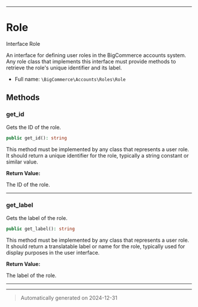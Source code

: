 ***

# Role

Interface Role

An interface for defining user roles in the BigCommerce accounts system. Any role class
that implements this interface must provide methods to retrieve the role's unique identifier
and its label.

* Full name: `\BigCommerce\Accounts\Roles\Role`



## Methods


### get_id

Gets the ID of the role.

```php
public get_id(): string
```

This method must be implemented by any class that represents a user role. It should
return a unique identifier for the role, typically a string constant or similar value.







**Return Value:**

The ID of the role.




***

### get_label

Gets the label of the role.

```php
public get_label(): string
```

This method must be implemented by any class that represents a user role. It should
return a translatable label or name for the role, typically used for display purposes
in the user interface.







**Return Value:**

The label of the role.




***


***
> Automatically generated on 2024-12-31
